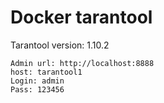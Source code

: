 # Docker tarantool

Tarantool version: 1.10.2

```
Admin url: http://localhost:8888
host: tarantool1
Login: admin
Pass: 123456
```
